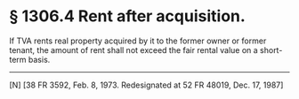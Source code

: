 # § 1306.4   Rent after acquisition.

If TVA rents real property acquired by it to the former owner or former tenant, the amount of rent shall not exceed the fair rental value on a short-term basis. 



---

[N] [38 FR 3592, Feb. 8, 1973. Redesignated at 52 FR 48019, Dec. 17, 1987]




